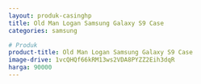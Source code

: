 ```yaml
---
layout: produk-casinghp
title: Old Man Logan Samsung Galaxy S9 Case
categories: samsung

# Produk
product-title: Old Man Logan Samsung Galaxy S9 Case
image-drive: 1vcQHQf66kRM13ws2VDA8PYZZ2Eih3dqR
harga: 90000
---
```

